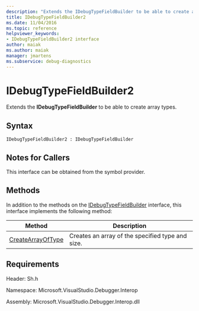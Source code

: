 ```yaml
---
description: "Extends the IDebugTypeFieldBuilder to be able to create array types."
title: IDebugTypeFieldBuilder2
ms.date: 11/04/2016
ms.topic: reference
helpviewer_keywords:
- IDebugTypeFieldBuilder2 interface
author: maiak
ms.author: maiak
manager: jmartens
ms.subservice: debug-diagnostics
---
```

# IDebugTypeFieldBuilder2

Extends the **IDebugTypeFieldBuilder** to be able to create array types.

## Syntax

```
IDebugTypeFieldBuilder2 : IDebugTypeFieldBuilder
```

## Notes for Callers
 This interface can be obtained from the symbol provider.

## Methods
 In addition to the methods on the [IDebugTypeFieldBuilder](../../../extensibility/debugger/reference/idebugtypefieldbuilder.md) interface, this interface implements the following method:

|Method|Description|
|------------|-----------------|
|[CreateArrayOfType](../../../extensibility/debugger/reference/idebugtypefieldbuilder2-createarrayoftype.md)|Creates an array of the specified type and size.|

## Requirements
 Header: Sh.h

 Namespace: Microsoft.VisualStudio.Debugger.Interop

 Assembly: Microsoft.VisualStudio.Debugger.Interop.dll
